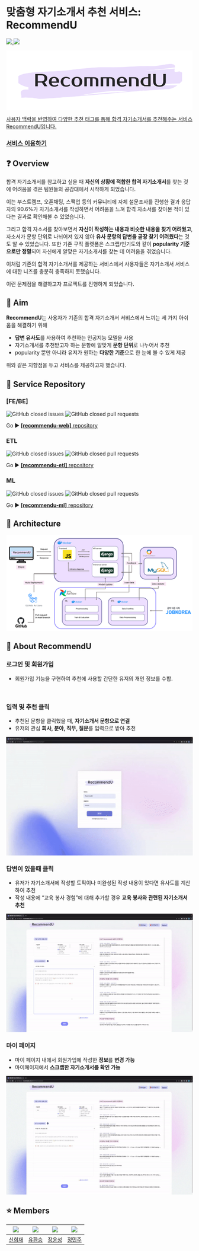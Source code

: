 # 맞춤형 자기소개서 추천 서비스: RecommendU


<a href="https://www.youtube.com/watch?v=rrT9dR9fZ4w"><img src="https://img.shields.io/badge/Presentation-FF0000?style=flat-square&logo=YouTube&logoColor=white">  <a href="https://www.notion.so/boostcampait/RecSys-06-RecommendU-4922b47ab8424b51b878a9ff5a57cc9c?pvs=4"><img src="https://img.shields.io/badge/PDF-000000?style=flat-square&logo=Notion&logoColor=white">

<p align="center">
<img src="./img/LOGO2.png" height = "160" alt="" align=center />
<p>

</div>
사용자 맥락을 반영하여 다양한 추천 태그를 통해 합격 자기소개서를 추천해주는 서비스 RecommendU입니다.

### [서비스 이용하기](http://www.recommendu.kro.kr:30001/)

## ❓ Overview
합격 자기소개서를 참고하고 싶을 때 **자신의 상황에 적합한 합격 자기소개서**를 찾는 것에 어려움을 겪은 팀원들의 공감대에서 시작하게 되었습니다. 

이는 부스트캠프, 오픈채팅, 스팩업 등의 커뮤니티에 자체 설문조사를 진행한 결과 응답자의 90.6%가 자기소개서를 작성하면서 어려움을 느껴 합격 자소서를 찾아본 적이 있다는 결과로 확인해볼 수 있었습니다.

그리고 합격 자소서를 찾아보면서 **자신이 작성하는 내용과 비슷한 내용을 찾기 어려웠고**, 자소서가 문항 단위로 나뉘어져 있지 않아 **유사 문항의 답변을 곧장 찾기 어려웠다**는 것도 알 수 있었습니다. 또한 기존 구직 플랫폼은 스크랩/인기도와 같이 **popularity 기준으로만 정렬**되어 자신에게 알맞은 자기소개서를 찾는 데 어려움을 겪었습니다.

이처럼 기존의 합격 자기소개서를 제공하는 서비스에서 사용자들은 자기소개서 서비스에 대한 니즈를 충분히 충족하지 못했습니다.

이런 문제점을 해결하고자 프로젝트를 진행하게 되었습니다.

## 🎯 Aim
**RecommendU**는 사용자가 기존의 합격 자기소개서 서비스에서 느끼는 세 가지 아쉬움을 해결하기 위해

- **답변 유사도**를 사용하여 추천하는 인공지능 모델을 사용
- 자기소개서를 추천받고자 하는 문항에 알맞게 **문항 단위**로 나누어서 추천
- popularity 뿐만 아니라 유저가 원하는 **다양한 기준**으로 한 눈에 볼 수 있게 제공

위와 같은 지향점을 두고 서비스를 제공하고자 했습니다.


## 🚩 Service Repository

### [FE/BE]
![GitHub closed issues](https://img.shields.io/github/issues-closed/boostcampaitech4lv23recsys1/RecommendU-web?color=092E20)
![GitHub closed pull requests](https://img.shields.io/github/issues-pr-closed/boostcampaitech4lv23recsys1/RecommendU-web?color=092E20)

Go ▶️ [**[recommendu-web]** repository](https://github.com/boostcampaitech4lv23recsys1/RecommendU-web)

### ETL
![GitHub closed issues](https://img.shields.io/github/issues-closed/boostcampaitech4lv23recsys1/RecommendU-etl?color=017CEE)
![GitHub closed pull requests](https://img.shields.io/github/issues-pr-closed/boostcampaitech4lv23recsys1/RecommendU-etl?color=017CEE)

Go ▶️ [**[recommendu-etl]** repository](https://github.com/boostcampaitech4lv23recsys1/RecommendU-etl)

### ML 
![GitHub closed issues](https://img.shields.io/github/issues-closed/boostcampaitech4lv23recsys1/RecommendU-ml?color=6799FF)
![GitHub closed pull requests](https://img.shields.io/github/issues-pr-closed/boostcampaitech4lv23recsys1/RecommendU-ml?color=6799FF)

Go ▶️ [**[recommendu-ml]** repository](https://github.com/boostcampaitech4lv23recsys1/RecommendU-ml)
## 🚀 Architecture
<p align="center">
<img src="./img/Architecture.png" alt="" align=center />
<p>

## 📌 About RecommendU

### 로그인 및 회원가입
- 회원가입 기능을 구현하여 추천에 사용할 간단한 유저의 개인 정보를 수합.
<p align="center">
<img src="./gif/account.gif" height = "320" alt="" align=center />
<p>



### 입력 및 추천 클릭
- 추천된 문항을 클릭했을 때, **자기소개서 문항으로 연결**
- 유저의 관심 **회사, 분야, 직무, 질문**를 입력으로 받아 추천

<p align="center">
<img src="./gif/recommendation.gif" height = "320" alt="" align=center />
<p>


### 답변이 있을때 클릭
- 유저가 자기소개서에 작성할 토픽이나 미완성된 작성 내용이 있다면 유사도를 계산하여 추천
- 작성 내용에 “교육 봉사 경험”에 대해 추가할 경우 **교육 봉사와 관련된 자기소개서 추천**

<p align="center">
<img src="./gif/recommendation_with_answer.gif" height = "320" alt="" align=center />
<p>


### 마이 페이지
- 마이 페이지 내에서 회원가입에 작성한 **정보**를 **변경 가능**
- 마이페이지에서 **스크랩한 자기소개서를 확인 가능**

<p align="center">
<img src="./gif/mypage.gif" height = "320" alt="" align=center />
<p>




## ⭐ Members
| [<img src="https://avatars.githubusercontent.com/u/92855359?v=4" width="100px">](https://github.com/ssisyphuss) | [<img src="https://avatars.githubusercontent.com/u/68436158?v=4" width="100px">](https://github.com/hwanseung2) | [<img src="https://github.com/JangYunSeong.png" width="100px">](https://github.com/JangYunSeong) | [<img src="https://avatars.githubusercontent.com/u/82706646?v=4" width="100px">](https://github.com/jeongminju0815) |
| :----------------------------------------------------------------------------------------------: | :--------------------------------------------------------------------------------------: | :--------------------------------------------------------------------------------------: | :--------------------------------------------------------------------------------------:
|                            [신희재](https://github.com/hwanseung2)                             |                        [유환승](https://github.com/hwanseung2)                           |                          [장윤성](https://github.com/JangYunSeong)                           |                            [정민주](https://github.com/jeongminju0815) 




